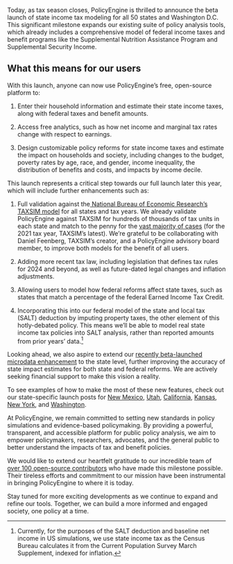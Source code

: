 Today, as tax season closes, PolicyEngine is thrilled to announce the beta launch of state income tax modeling for all 50 states and Washington D.C. This significant milestone expands our existing suite of policy analysis tools, which already includes a comprehensive model of federal income taxes and benefit programs like the Supplemental Nutrition Assistance Program and Supplemental Security Income.

## What this means for our users

With this launch, anyone can now use PolicyEngine’s free, open-source platform to:

1. Enter their household information and estimate their state income taxes, along with federal taxes and benefit amounts.

1. Access free analytics, such as how net income and marginal tax rates change with respect to earnings.

1. Design customizable policy reforms for state income taxes and estimate the impact on households and society, including changes to the budget, poverty rates by age, race, and gender, income inequality, the distribution of benefits and costs, and impacts by income decile.

This launch represents a critical step towards our full launch later this year, which will include further enhancements such as:

1. Full validation against the[ National Bureau of Economic Research’s TAXSIM model](https://taxsim.nber.org/feenberg-coutts.pdf) for all states and tax years. We already validate PolicyEngine against TAXSIM for hundreds of thousands of tax units in each state and match to the penny for the [vast majority of cases](https://github.com/PolicyEngine/policyengine-us/issues/993) (for the 2021 tax year, TAXSIM’s latest). We’re grateful to be collaborating with Daniel Feenberg, TAXSIM’s creator, and a PolicyEngine advisory board member, to improve both models for the benefit of all users.

1. Adding more recent tax law, including legislation that defines tax rules for 2024 and beyond, as well as future-dated legal changes and inflation adjustments.

1. Allowing users to model how federal reforms affect state taxes, such as states that match a percentage of the federal Earned Income Tax Credit.

1. Incorporating this into our federal model of the state and local tax (SALT) deduction by imputing property taxes, the other element of this hotly-debated policy. This means we’ll be able to model real state income tax policies into SALT analysis, rather than reported amounts from prior years’ data.[^1]

[^1]: Currently, for the purposes of the SALT deduction and baseline net income in US simulations, we use state income tax as the Census Bureau calculates it from the Current Population Survey March Supplement, indexed for inflation.

Looking ahead, we also aspire to extend our [recently beta-launched microdata enhancement](https://policyengine.org/us/research/enhanced-cps-beta) to the state level, further improving the accuracy of state impact estimates for both state and federal reforms. We are actively seeking financial support to make this vision a reality.

To see examples of how to make the most of these new features, check out our state-specific launch posts for [New Mexico](https://policyengine.org/us/research/new-mexico-income-tax-launch), [Utah](https://policyengine.org/us/research/introducing-utah-state-income-tax-analysis-on-policyengine), [California](https://policyengine.org/us/research/california-income-tax), [Kansas](https://policyengine.org/us/research/kansas-income-tax), [New York](https://policyengine.org/us/research/policyengine-launches-in-new-york-state), and [Washington](https://policyengine.org/us/research/policyengine-launches-in-washington-state).

At PolicyEngine, we remain committed to setting new standards in policy simulations and evidence-based policymaking. By providing a powerful, transparent, and accessible platform for public policy analysis, we aim to empower policymakers, researchers, advocates, and the general public to better understand the impacts of tax and benefit policies.

We would like to extend our heartfelt gratitude to our incredible team of [over 100 open-source contributors](https://github.com/PolicyEngine/policyengine-us/graphs/contributors) who have made this milestone possible. Their tireless efforts and commitment to our mission have been instrumental in bringing PolicyEngine to where it is today.

Stay tuned for more exciting developments as we continue to expand and refine our tools. Together, we can build a more informed and engaged society, one policy at a time.
